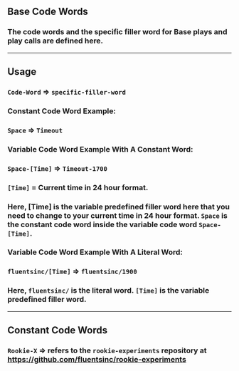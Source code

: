 ## **Base Code Words** 

### The code words and the **specific filler word** for **Base** plays and play calls are defined here.  

___

## **Usage**

### `Code-Word` => `specific-filler-word`

### Constant Code Word Example: 

### `Space` => `Timeout` 

### Variable Code Word Example With A Constant Word:

### `Space-[Time]` => `Timeout-1700`

### `[Time]` = Current time in 24 hour format. 

### Here, [Time] is the variable predefined filler word here that you need to change to your current time in 24 hour format. `Space` is the constant code word inside the variable code word `Space-[Time]`. 

### Variable Code Word Example With A Literal Word: 

### `fluentsinc/[Time]` => `fluentsinc/1900` 

### Here, `fluentsinc/` is the literal word. `[Time]` is the variable predefined filler word. 

___

## **Constant Code Words**

### `Rookie-X` => refers to the `rookie-experiments` repository at https://github.com/fluentsinc/rookie-experiments






